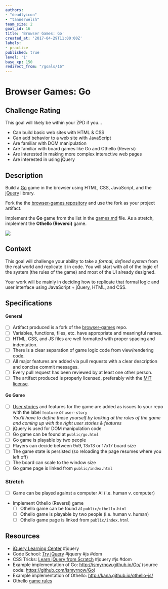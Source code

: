 ```yaml
---
authors:
- "deadlyicon"
- "tannerwelsh"
team_size: 2
goal_id: 16
title: 'Browser Games: Go'
created_at: '2017-04-29T11:00:00Z'
labels:
- practice
published: true
level: '1'
base_xp: 150
redirect_from: "/goals/16"
---
```


# Browser Games: Go

## Challenge Rating

This goal will likely be within your ZPD if you...

- Can build basic web sites with HTML & CSS
- Can add behavior to a web site with JavaScript
- Are familiar with DOM manipulation
- Are familiar with board games like Go and Othello (Reversi)
- Are interested in making more complex interactive web pages
- Are interested in using jQuery

## Description

Build a [Go](https://en.wikipedia.org/wiki/Go_%28game%29) game in the browser using HTML, CSS, JavaScript, and the [jQuery][jquery] library.

Fork the the [browser-games repository][browser-games] and use the fork as your project artifact.

Implement the **Go** game from the list in the [games.md][games-list] file. As a stretch, implement the **Othello (Reversi)** game.

![](https://upload.wikimedia.org/wikipedia/commons/thumb/f/f3/Go-board-animated.gif/120px-Go-board-animated.gif)

## Context

This goal will challenge your ability to take a _formal, defined system_ from the real world and replicate it in code. You will start with all of the logic of the system (the rules of the game) and most of the UI already designed.

Your work will be mainly in deciding how to replicate that formal logic and user interface using JavaScript + jQuery, HTML, and CSS.

## Specifications

#### General

- [ ] Artifact produced is a fork of the [browser-games][browser-games] repo.
- [ ] Variables, functions, files, etc. have appropriate and meaningful names.
- [ ] HTML, CSS, and JS files are well formatted with proper spacing and indentation.
- [ ] There is a clear separation of game logic code from view/rendering code.
- [ ] All major features are added via pull requests with a clear description and concise commit messages.
- [ ] Every pull request has been reviewed by at least one other person.
- [ ] The artifact produced is properly licensed, preferably with the [MIT license][mit-license].

#### Go Game

- [ ] [User stories](http://searchsoftwarequality.techtarget.com/definition/user-story) and features for the game are added as issues to your repo with the label `feature` or `user-story`
  <br>_You'll have to define these yourself by looking at the rules of the game and coming up with the right user stories & features_
- [ ] jQuery is used for DOM manipulation code
- [ ] Go game can be found at `public/go.html`
- [ ] Go game is playable by two people
- [ ] Players can decide between 9x9, 13x13 or 17x17 board size
- [ ] The game state is persisted (so reloading the page resumes where you left off)
- [ ] The board can scale to the window size
- [ ] Go game page is linked from `public/index.html`

### Stretch

- [ ] Game can be played against a computer AI (i.e. human v. computer)
- Implement Othello (Reversi) game
  - [ ] Othello game can be found at `public/othello.html`
  - [ ] Othello game is playable by two people (i.e. human v. human)
  - [ ] Othello game page is linked from `public/index.html`

## Resources

- [jQuery Learning Center](https://learn.jquery.com/) #jquery
- Code School: [Try jQuery](https://www.codeschool.com/courses/try-jquery) #jquery #js #dom
- CSS Tricks: [Learn jQuery from Scratch](https://css-tricks.com/lodge/learn-jquery/) #jquery #js #dom
- Example implementation of Go: http://ismyrnow.github.io/Go/ (source code: https://github.com/ismyrnow/Go)
- Example implementation of Othello: http://kana.github.io/othello-js/
- Othello [game rules](http://radagast.se/othello/Help/strategy.html)

[browser-games]: https://github.com/GuildCrafts/browser-games
[games-list]: https://github.com/GuildCrafts/browser-games/blob/master/games.md
[mit-license]: https://opensource.org/licenses/MIT

[jquery]: https://jquery.com/
